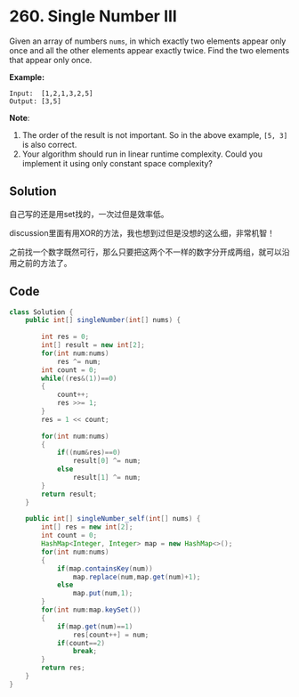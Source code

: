 # 260. Single Number III

Given an array of numbers `nums`, in which exactly two elements appear only once and all the other elements appear exactly twice. Find the two elements that appear only once.

**Example:**

```
Input:  [1,2,1,3,2,5]
Output: [3,5]
```

**Note**:

1. The order of the result is not important. So in the above example, `[5, 3]` is also correct.
2. Your algorithm should run in linear runtime complexity. Could you implement it using only constant space complexity?



## Solution

自己写的还是用set找的，一次过但是效率低。

discussion里面有用XOR的方法，我也想到过但是没想的这么细，非常机智！

之前找一个数字既然可行，那么只要把这两个不一样的数字分开成两组，就可以沿用之前的方法了。



## Code

```java
class Solution {
    public int[] singleNumber(int[] nums) {
        
        int res = 0;
        int[] result = new int[2];
        for(int num:nums)
            res ^= num;
        int count = 0;
        while((res&(1))==0)
        {
            count++;
            res >>= 1;
        }
        res = 1 << count;
        
        for(int num:nums)
        {
            if((num&res)==0)
                result[0] ^= num;
            else
                result[1] ^= num;
        }
        return result;
    }
    
    public int[] singleNumber_self(int[] nums) {
        int[] res = new int[2];
        int count = 0;
        HashMap<Integer, Integer> map = new HashMap<>();
        for(int num:nums)
        {
            if(map.containsKey(num))
                map.replace(num,map.get(num)+1);
            else
                map.put(num,1);
        }
        for(int num:map.keySet())
        {
            if(map.get(num)==1)
                res[count++] = num;
            if(count==2)
                break;
        }
        return res;
    }
}
```

